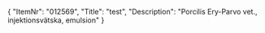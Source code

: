 {
  "ItemNr": "012569",
  "Title": "test",
  "Description": "Porcilis Ery-Parvo vet., injektionsvätska, emulsion"
}